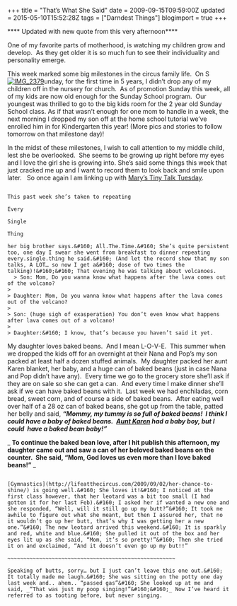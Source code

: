 +++
title = "That’s What She Said"
date = 2009-09-15T09:59:00Z
updated = 2015-05-10T15:52:28Z
tags = ["Darndest Things"]
blogimport = true 
+++


**** Updated with new quote from this very afternoon****


One of my favorite parts of motherhood, is watching my children grow and develop.&#160; As they get older it is so much fun to see their individuality and personality emerge.&#160; 

This week marked some big milestones in the circus family life.&#160; On S[![IMG_2379](https://latc.s3.amazonaws.com/wp-content/uploads/2009/09/IMG_2379.jpg "IMG_2379")](https://latc.s3.amazonaws.com/wp-content/uploads/2009/09/IMG_2379.jpg)unday, for the first time in 5 years, I didn’t drop any of my children off in the nursery for church.&#160; As of promotion Sunday this week, all of my kids are now old enough for the Sunday School program.&#160; Our youngest was thrilled to go to the big kids room for the 2 year old Sunday School class. As if that wasn’t enough for one mom to handle in a week, the next morning I dropped my son off at the home school tutorial we’ve enrolled him in for Kindergarten this year! (More pics and stories to follow tomorrow on that milestone day)! 

In the midst of these milestones, I wish to call attention to my middle child, lest she be overlooked.&#160; She seems to be growing up right before my eyes and I love the girl she is growing into. She’s said some things this week that just cracked me up and I want to record them to look back and smile upon later.&#160;&#160; So once again I am linking up with [Mary’s Tiny Talk Tuesday](http://notbefore7.blogspot.com/2009/09/tiny-talk-tuesday_14.html). 

~~~~~~~~~~~~~~~~~~~~~~~~~~~~~~~~~~~~~~~~~~~~~~~~~~~~

This past week she’s taken to repeating

Every

Single 

Thing

her big brother says.&#160; All.The.Time.&#160; She’s quite persistent too, one day I swear she went from breakfast to dinner repeating every.single.thing he said.&#160; (And let the record show that my son talks, A LOT… so now I get a&#160; dose of two times the talking)!&#160;&#160; That evening he was talking about volcanoes.
  > Son: Mom, Do you wanna know what happens after the lava comes out of the volcano?
> 
> Daughter: Mom, Do you wanna know what happens after the lava comes out of the volcano?
> 
> Son: (huge sigh of exasperation) You don’t even know what happens after lava comes out of a volcano!
> 
> Daughter:&#160; I know, that’s because you haven’t said it yet.  

~~~~~~~~~~~~~~~~~~~~~~~~~~~~~~~~~~~~~~~~~~~~~~~~~~~~~~

My daughter loves baked beans.&#160; And I mean L-O-V-E.&#160; This summer when we dropped the kids off for an overnight at their Nana and Pop’s my son packed at least half a dozen stuffed animals.&#160; My daughter packed her aunt Karen blanket, her baby, and a huge can of baked beans (just in case Nana and Pop didn’t have any).&#160; Every time we go to the grocery store she’ll ask if they are on sale so she can get a can.&#160; And every time I make dinner she’ll ask if we can have baked beans with it.&#160; Last week we had enchiladas, corn bread, sweet corn, and of course a side of baked beans.&#160; After eating well over half of a 28 oz can of baked beans, she got up from the table, patted her belly and said, _**“Mommy, my tummy is so full of baked beans!&#160; I think I could have a baby of baked beans.&#160; [Aunt Karen](http://anotherstelladay.blogspot.com) had a baby boy, but I could&#160; have a baked bean baby!”**_ 

_
**To continue the baked bean love, after I hit publish this afternoon, my daughter came out and saw a can of her beloved baked beans on the counter.&#160; She said, “Mom, God loves us even more than I love baked beans!”**
_

~~~~~~~~~~~~~~~~~~~~~~~~~~~~~~~~~~~~~~~~~~~~~~~~~~~~~~

[Gymnastics](http://lifeatthecircus.com/2009/09/02/her-chance-to-shine/) is going well.&#160; She loves it!&#160; I noticed at the first class however, that her leotard was a bit too small (I had gotten it for her last Feb).&#160; I asked her if wanted a new one and she responded, “Well, will it still go up my butt?”&#160; It took me awhile to figure out what she meant, but then I assured her, that no it wouldn’t go up her butt, that’s why I was getting her a new one.”&#160; The new leotard arrived this weekend.&#160; It is sparkly and red, white and blue.&#160; She pulled it out of the box and her eyes lit up as she said, “Mom, it’s so pretty!”&#160; Then she tried it on and exclaimed, “And it doesn’t even go up my but!!”

~~~~~~~~~~~~~~~~~~~~~~~~~~~~~~~~~~~~~~~~~~~~~~~~~~~~~

Speaking of butts, sorry… but I just can’t leave this one out.&#160; It totally made me laugh.&#160; She was sitting on the potty one day last week and.. ahem.. “passed gas”&#160; She looked up at me and said, _“That was just my poop singing!”&#160;&#160;_ Now I’ve heard it referred to as tooting before, but never singing.

~~~~~~~~~~~~~~~~~~~~~~~~~~~~~~~~~~~~~~~~~~~~~~~~~~~~~~
